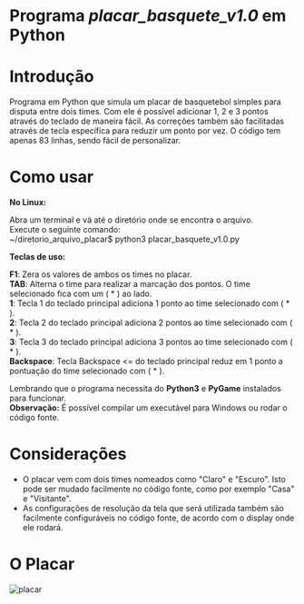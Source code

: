 # Programa *placar_basquete_v1.0* em Python

# Introdução
Programa em Python que simula um placar de basquetebol simples para disputa entre dois times.
Com ele é possível adicionar 1, 2 e 3 pontos através do teclado de maneira fácil. As correções também são facilitadas através de tecla específica para reduzir um ponto por vez.
O código tem apenas 83 linhas, sendo fácil de personalizar. 
# Como usar
**No Linux:**

Abra um terminal e vá até o diretório onde se encontra o arquivo.   
Execute o seguinte comando:   
~/diretorio_arquivo_placar$ python3 placar_basquete_v1.0.py    

**Teclas de uso:**

**F1**: Zera os valores de ambos os times no placar.   
**TAB**: Alterna o time para realizar a marcação dos pontos. O time selecionado fica com um ( * ) ao lado.   
**1**: Tecla 1 do teclado principal adiciona 1 ponto ao time selecionado com ( * ).   
**2**: Tecla 2 do teclado principal adiciona 2 pontos ao time selecionado com ( * ).   
**3**: Tecla 3 do teclado principal adiciona 3 pontos ao time selecionado com ( * ).    
**Backspace**: Tecla Backspace <= do teclado principal reduz em 1 ponto a pontuação do time selecionado com ( * ).   

Lembrando que o programa necessita do **Python3** e **PyGame** instalados para funcionar.    
**Observação:** É possível compilar um executável para Windows ou rodar o código fonte.

# Considerações
- O placar vem com dois times nomeados como "Claro" e "Escuro". Isto pode ser mudado facilmente no código fonte, como por exemplo "Casa" e "Visitante".
- As configurações de resolução da tela que será utilizada também são facilmente configuráveis no código fonte, de acordo com o display onde ele rodará.   

# O Placar


![placar](https://github.com/leonardo01e/placar_basquete/assets/14169055/cd7dbffb-049e-4963-8657-ef5cecdedebb)
